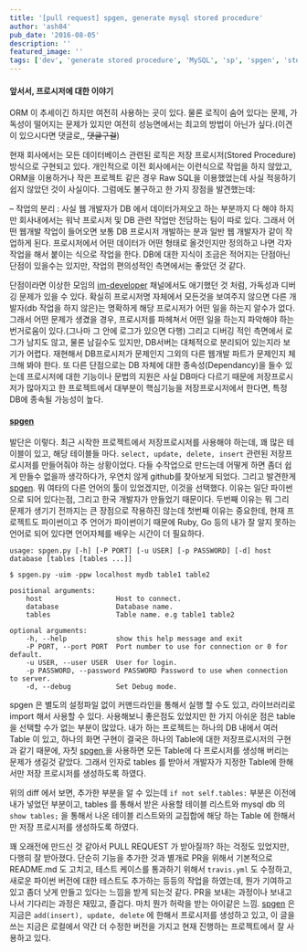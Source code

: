 ```yaml
---
title: '[pull request] spgen, generate mysql stored procedure'
author: 'ash84'
pub_date: '2016-08-05'
description: ''
featured_image: ''
tags: ['dev', 'generate stored procedure', 'MySQL', 'sp', 'spgen', 'stored procedure']
---
```



#### **앞서서, 프로시저에 대한 이야기**

 ORM 이 추세이긴 하지만 여전히 사용하는 곳이 있다. 물론 로직이 숨어 있다는 문제, 가독성이 떨어지는 문제가 있지만 여전히 성능면에서는 최고의 방법이 아닌가 싶다.(이견이 있으시다면 댓글로,, <del datetime="2015-07-20T23:36:34+00:00">댓글구걸</del>)

현재 회사에서는 모든 데이터베이스 관련된 로직은 저장 프로시저(Stored Procedure) 방식으로 구현되고 있다. 개인적으로 이전 회사에서는 이런식으로 작업을 하지 않았고, ORM을 이용하거나 작은 프로젝트 같은 경우 Raw SQL을 이용했었는데 사실 적응하기 쉽지 않았던 것이 사실이다. 그럼에도 불구하고 한 가지 장점을 발견했는데:

– 작업의 분리 : 사실 웹 개발자가 DB 에서 데이터가져오고 하는 부분까지 다 해야 하지만 회사내에서는 워낙 프로시저 및 DB 관련 작업만 전담하는 팀이 따로 있다. 그래서 어떤 웹개발 작업이 들어오면 보통 DB 프로시저 개발하는 분과 일반 웹 개발자가 같이 작업하게 된다. 프로시저에서 어떤 데이터가 어떤 형태로 올것인지만 정의하고 나면 각자 작업을 해서 붙이는 식으로 작업을 한다. DB에 대한 지식이 조금은 적어지는 단점아닌 단점이 있을수는 있지만, 작업의 편의성적인 측면에서는 좋았던 것 같다.

 단점이라면 이상한 모임의 [im-developer](https://weirdmeetup.slack.com/messages/im-developer/) 채널에서도 애기했던 것 처럼, 가독성과 디버깅 문제가 있을 수 있다. 확실히 프로시저명 자체에서 모든것을 보여주지 않으면 다른 개발자(db 작업을 하지 않은)는 명확하게 해당 프로시저가 어떤 일을 하는지 알수가 없다. 그래서 어떤 문제가 생겼을 경우, 프로시저를 파헤쳐서 어떤 일을 하는지 파악해야 하는 번거로움이 있다.(그나마 그 안에 로그가 있으면 다행) 그리고 디버깅 적인 측면에서 로그가 남지도 않고, 물론 남길수도 있지만, DB서버는 대체적으로 분리되어 있는지라 보기가 어렵다. 재현해서 DB프로시저가 문제인지 그외의 다른 웹개발 파트가 문제인지 체크해 봐야 한다. 또 다른 단점으로는 DB 자체에 대한 종속성(Dependancy)을 들수 있는데 프로시저에 대한 기능이나 문법의 지원은 사실 DB마다 다르기 때문에 저장프로시저가 많아지고 한 프로젝트에서 대부분이 핵심기능을 저장프로시저에서 한다면, 특정 DB에 종속될 가능성이 높다.

#### **[spgen](https://github.com/jongha/spgen)**

 발단은 이렇다. 최근 시작한 프로젝트에서 저장프로시저를 사용해야 하는데, 꽤 많은 테이블이 있고, 해당 테이블들 마다. `select, update, delete, insert` 관련된 저장프로시저를 만들어줘야 하는 상황이었다. 다들 수작업으로 만드는데 어떻게 하면 좀더 쉽게 만들수 없을까 생각하다가, 우연치 않게 github를 찾아보게 되었다. 그리고 발견한게 [spgen](https://github.com/jongha/spgen). 뭐 여타의 다른 언어의 툴이 있었겠지만, 이것을 선택했다. 이유는 일단 파이썬으로 되어 있다는점, 그리고 한국 개발자가 만들었기 때문이다. 두번째 이유는 뭐 그리 문제가 생기기 전까지는 큰 장점으로 작용하진 않는데 첫번째 이유는 중요한데, 현재 프로젝트도 파이썬이고 주 언어가 파이썬이기 때문에 Ruby, Go 등의 내가 잘 알지 못하는 언어로 되어 있다면 언어자체를 배우는 시간이 더 필요하다.

```
usage: spgen.py [-h] [-P PORT] [-u USER] [-p PASSWORD] [-d] host database [tables [tables ...]]

$ spgen.py -uim -ppw localhost mydb table1 table2 

positional arguments:
    host                  Host to connect.
    database              Database name.
    tables                Table name. e.g table1 table2

optional arguments:
    -h, --help            show this help message and exit
    -P PORT, --port PORT  Port number to use for connection or 0 for default.
    -u USER, --user USER  User for login.
    -p PASSWORD, --password PASSWORD Password to use when connection to server.
    -d, --debug           Set Debug mode.
```

 spgen 은 별도의 설정파일 없이 커맨드라인을 통해서 실행 할 수도 있고, 라이브러리로 import 해서 사용할 수 있다. 사용해보니 좋은점도 있었지만 한 가지 아쉬운 점은 table 을 선택할 수가 없는 부분이 많았다. 내가 하는 프로젝트는 하나의 DB 내에서 여러 Table 이 있고, 하나의 화면 구현이 결국은 하나의 Table에 대한 저장프로시저의 구현과 같기 때문에, 자칫 [spgen ](https://github.com/jongha/spgen)을 사용하면 모든 Table에 다 프로시저를 생성해 버리는 문제가 생길것 같았다. 그래서 인자로 tables 를 받아서 개발자가 지정한 Table에 한해서만 저장 프로시저를 생성하도록 하였다.  
<script src="https://gist.github.com/AhnSeongHyun/9c3a5610b23cbd90b504.js"></script>

위의 diff 에서 보면, 추가한 부분을 알 수 있는데 `if not self.tables:` 부분은 이전에 내가 넣었던 부분이고, tables 를 통해서 받은 사용할 테이블 리스트와 mysql db 의 `show tables;` 을 통해서 나온 테이블 리스트와의 교집합에 해당 하는 Table 에 한해서만 저장 프로시저를 생성하도록 하였다.

꽤 오래전에 만드신 것 같아서 PULL REQUEST 가 받아질까? 하는 걱정도 있었지만, 다행히 잘 받아졌다. 단순히 기능을 추가한 것과 별개로 PR을 위해서 기본적으로 README.md 도 고치고, 테스트 케이스를 통과하기 위해서 ```travis.yml``` 도 수정하고, 새로운 파이썬 버전에 대한 테스트도 추가하는 등등의 작업을 하였는데, 뭔가 기여하고 있고 좀더 낫게 만들고 있다는 느낌을 받게 되는것 같다. PR을 보내는 과정이나 보내고 나서 기다리는 과정은 재밌고, 즐겁다. 마치 뭔가 허락을 받는 아이같은 느낌. [spgen](https://github.com/jongha/spgen) 은 지금은 `add(insert), update, delete` 에 한해서 프로시저를 생성하고 있고, 이 글을 쓰는 지금은 로컬에서 약간 더 수정한 버전을 가지고 현재 진행하는 프로젝트에서 잘 사용하고 있다.



